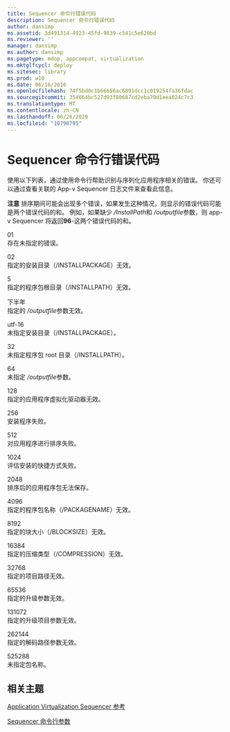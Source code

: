 ```yaml
---
title: Sequencer 命令行错误代码
description: Sequencer 命令行错误代码
author: dansimp
ms.assetid: 3d491314-4923-45fd-9839-c541c5e620bd
ms.reviewer: ''
manager: dansimp
ms.author: dansimp
ms.pagetype: mdop, appcompat, virtualization
ms.mktglfcycl: deploy
ms.sitesec: library
ms.prod: w10
ms.date: 06/16/2016
ms.openlocfilehash: 74f5bd0c1b66656ac6891dcc1c019254fa36fdac
ms.sourcegitcommit: 354664bc527d93f80687cd2eba70d1eea024c7c3
ms.translationtype: MT
ms.contentlocale: zh-CN
ms.lasthandoff: 06/26/2020
ms.locfileid: "10798795"
---
```

# Sequencer 命令行错误代码


使用以下列表，通过使用命令行帮助识别与序列化应用程序相关的错误。 你还可以通过查看关联的 App-v Sequencer 日志文件来查看此信息。

**注意** 排序期间可能会出现多个错误，如果发生这种情况，则显示的错误代码可能是两个错误代码的和。 例如，如果缺少 */InstallPath*和 */outputfile*参数，则 app-v Sequencer 将返回**96**-这两个错误代码的和。

 

<a href="" id="01"></a>01  
存在未指定的错误。

<a href="" id="02"></a>02  
指定的安装目录（/INSTALLPACKAGE）无效。

<a href="" id="04"></a>5  
指定的程序包根目录（/INSTALLPATH）无效。

<a href="" id="08"></a>下半年  
指定的 */outputfile*参数无效。

<a href="" id="16"></a>utf-16  
未指定安装目录（/INSTALLPACKAGE）。

<a href="" id="32"></a>32  
未指定程序包 root 目录（/INSTALLPATH）。

<a href="" id="64"></a>64  
未指定 */outputfile*参数。

<a href="" id="128"></a>128  
指定的应用程序虚拟化驱动器无效。

<a href="" id="256"></a>256  
安装程序失败。

<a href="" id="512"></a>512  
对应用程序进行排序失败。

<a href="" id="1024"></a>1024  
评估安装的快捷方式失败。

<a href="" id="2048"></a>2048  
排序后的应用程序包无法保存。

<a href="" id="4096"></a>4096  
指定的程序包名称（/PACKAGENAME）无效。

<a href="" id="8192"></a>8192  
指定的块大小（/BLOCKSIZE）无效。

<a href="" id="16384"></a>16384  
指定的压缩类型（/COMPRESSION）无效。

<a href="" id="32768"></a>32768  
指定的项目路径无效。

<a href="" id="65536"></a>65536  
指定的升级参数无效。

<a href="" id="131072"></a>131072  
指定的升级项目参数无效。

<a href="" id="262144"></a>262144  
指定的解码路径参数无效。

<a href="" id="525288"></a>525288  
未指定包名称。

## 相关主题


[Application Virtualization Sequencer 参考](application-virtualization-sequencer-reference.md)

[Sequencer 命令行参数](sequencer-command-line-parameters.md)

 

 





